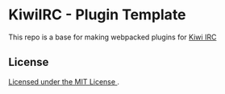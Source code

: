 # KiwiIRC - Plugin Template

This repo is a base for making webpacked plugins for [Kiwi IRC](https://github.com/kiwiirc/kiwiirc)

## License

[ Licensed under the MIT License ](LICENSE).
